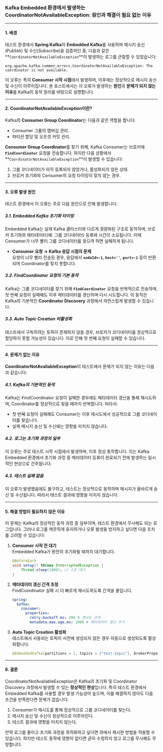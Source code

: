 ### **Kafka Embedded 환경에서 발생하는 CoordinatorNotAvailableException: 원인과 해결이 필요 없는 이유**

---

#### **1. 배경**

테스트 환경에서 **Spring Kafka**의 **Embedded Kafka**를 사용하며 메시지 송신(Publish) 및 수신(Subscribe)을 검증하던 중, 다음과 같은 **`CoordinatorNotAvailableException`**이 발생하는 로그를 관찰할 수 있었습니다:

```
org.apache.kafka.common.errors.CoordinatorNotAvailableException: The coordinator is not available.
```

이 오류는 특히 **Consumer 시작 시점**에서 발생하며, 이후에는 정상적으로 메시지 송신 및 수신이 이루어집니다. 본 포스트에서는 이 오류가 발생하는 **원인**과 **문제가 되지 않는 이유**를 Kafka의 동작 원리를 바탕으로 설명합니다.

---

#### **2. CoordinatorNotAvailableException이란?**

Kafka의 **Consumer Group Coordinator**는 다음과 같은 역할을 합니다:
- Consumer 그룹의 멤버십 관리.
- 파티션 할당 및 오프셋 커밋 관리.

**Consumer Group Coordinator**를 찾기 위해, Kafka Consumer는 브로커에 **`FindCoordinator`** 요청을 전송합니다. 하지만 다음 상황에서 **`CoordinatorNotAvailableException`**이 발생할 수 있습니다:
1. 그룹 코디네이터가 아직 등록되지 않았거나, 활성화되지 않은 상태.
2. 브로커 초기화와 Consumer의 요청 타이밍이 맞지 않는 경우.

---

#### **3. 오류 발생 원인**

테스트 환경에서 이 오류는 주로 다음 원인으로 인해 발생합니다:

##### **3.1. Embedded Kafka 초기화 타이밍**
Embedded Kafka는 실제 Kafka 클러스터와 다르게 경량화된 구조로 동작하며, 브로커 초기화와 메타데이터(예: 그룹 코디네이터) 등록에 시간이 소요됩니다. 이때 Consumer가 너무 빨리 그룹 코디네이터를 찾으려 하면 실패하게 됩니다.

- **Consumer 요청 → Kafka 응답 시점의 문제**  
  요청이 너무 빨리 전송된 경우, 응답에서 **`nodeId=-1`**, **`host=''`**, **`port=-1`** 등이 반환되며 Coordinator를 찾지 못합니다.

##### **3.2. FindCoordinator 요청의 기본 동작**
Kafka는 그룹 코디네이터를 찾기 위해 **`FindCoordinator`** 요청을 반복적으로 전송하며, 첫 번째 요청이 실패해도 이후 메타데이터를 갱신하며 다시 시도합니다. 이 동작은 Kafka의 기본적인 **Coordinator Discovery** 과정에서 자연스럽게 발생할 수 있습니다.

##### **3.3. Auto Topic Creation 비활성화**
테스트에서 구독하려는 토픽이 존재하지 않을 경우, 브로커가 코디네이터를 정상적으로 할당하지 못할 가능성이 있습니다. 이로 인해 첫 번째 요청이 실패할 수 있습니다.

---

#### **4. 문제가 없는 이유**

**CoordinatorNotAvailableException**이 테스트에서 문제가 되지 않는 이유는 다음과 같습니다:

##### **4.1. Kafka의 기본적인 동작**
Kafka는 FindCoordinator 요청이 실패한 경우에도 메타데이터 갱신을 통해 재시도하며, Coordinator를 정상적으로 찾을 때까지 반복합니다. 따라서:
- 첫 번째 요청이 실패해도 Consumer는 이후 재시도에서 성공적으로 그룹 코디네이터를 찾습니다.
- 실제 메시지 송신 및 수신에는 영향을 미치지 않습니다.

##### **4.2. 로그는 초기화 과정의 일부**
이 오류는 주로 테스트 시작 시점에서 발생하며, 이후 정상 동작합니다. 이는 Kafka Embedded 환경에서 초기화 과정 중 메타데이터 등록이 완료되기 전에 발생하는 일시적인 현상으로 간주됩니다.

##### **4.3. 테스트 실패 없음**
이 오류가 발생했음에도 불구하고, 테스트는 정상적으로 동작하며 메시지가 올바르게 송신 및 수신됩니다. 따라서 테스트 결과에 영향을 미치지 않습니다.

---

#### **5. 해결 방법이 필요하지 않은 이유**

이 문제는 Kafka의 정상적인 동작 과정 중 일부이며, 테스트 환경에서 무시해도 되는 로그입니다. 그러나 로그를 깨끗하게 유지하거나 오류 발생을 방지하고 싶다면 다음 조치를 고려할 수 있습니다:

1. **Consumer 시작 전 대기**  
   Embedded Kafka가 완전히 초기화될 때까지 대기합니다.
   ```java
   @BeforeEach
   void setup() throws InterruptedException {
       Thread.sleep(1000); // 1초 대기
   }
   ```

2. **메타데이터 갱신 간격 조정**  
   FindCoordinator 실패 시 더 빠르게 재시도하도록 간격을 줄입니다.
   ```yaml
   spring:
     kafka:
       consumer:
         properties:
           retry.backoff.ms: 200 # 재시도 간격
           metadata.max.age.ms: 1000 # 메타데이터 갱신 주기
   ```

3. **Auto Topic Creation 활성화**  
   테스트에서 사용되는 토픽이 사전에 생성되지 않은 경우 자동으로 생성되도록 활성화합니다.
   ```java
   @EmbeddedKafka(partitions = 1, topics = {"test-topic"}, brokerProperties = {"auto.create.topics.enable=true"})
   ```

---

#### **6. 결론**

CoordinatorNotAvailableException은 Kafka의 초기화 및 Coordinator Discovery 과정에서 발생할 수 있는 **정상적인 현상**입니다. 특히 테스트 환경에서 Embedded Kafka를 사용할 경우 발생 가능성이 높으며, 이를 해결하지 않아도 다음 조건을 만족한다면 문제가 없습니다:
1. Consumer가 재시도를 통해 정상적으로 그룹 코디네이터를 찾는다.
2. 메시지 송신 및 수신이 정상적으로 이루어진다.
3. 테스트 결과에 영향을 미치지 않는다.

만약 로그를 줄이고 초기화 과정을 최적화하고 싶다면 위에서 제시한 방법을 적용할 수 있습니다. 하지만 테스트 동작에 영향이 없다면 굳이 수정하지 않고 로그를 무시해도 무방합니다.
